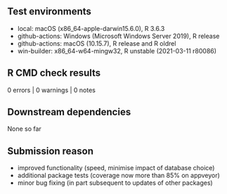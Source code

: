 ## Test environments
* local: macOS (x86_64-apple-darwin15.6.0), R 3.6.3
* github-actions: Windows (Microsoft Windows Server 2019), R release
* github-actions: macOS (10.15.7), R release and R oldrel
* win-builder: x86_64-w64-mingw32, R unstable (2021-03-11 r80086)

## R CMD check results
0 errors | 0 warnings | 0 notes

## Downstream dependencies
None so far

## Submission reason
* improved functionality (speed, minimise impact of database choice)
* additional package tests (coverage now more than 85% on appveyor)
* minor bug fixing (in part subsequent to updates of other packages)
